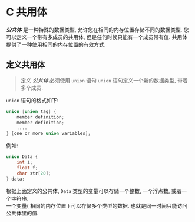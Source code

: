 # C 共用体

***公共体*** 是一种特殊的数据类型, 允许您在相同的内存位置存储不同的数据类型. 您可以定义一个带有多成员的共用体,
但是任何时候只能有一个成员带有值. 共用体提供了一种使用相同的内存位置的有效方式.

## 定义共用体
> 定义 ***公共体*** 必须使用 `union` 语句 `union` 语句定义一个新的数据类型, 带着多个成员.

`union` 语句的格式如下:
```c
union [union tag] {
    member definition;
    member definition;
    ....
} [one or more union variables];
```
例如:
```c
union Data {
    int i;
    float f;
    char str[20];
} data;
```
根据上面定义的公共体, `Data` 类型的变量可以存储一个整数, 一个浮点数, 或者一个字符串. <br>
一个变量( 相同的内存位置 ) 可以存储多个类型的数据. 也就是同一时间只能访问公共体里的值.


